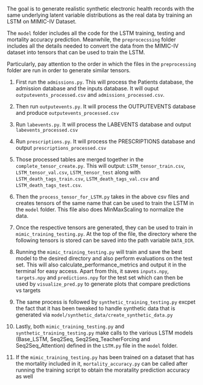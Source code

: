 The goal is to generate realistic synthetic electronic health records with the same underlying 
latent variable distributions as the real data by training an LSTM on MIMIC-IV Dataset.

The `model` folder includes all the code for the LSTM training, testing and mortality accuracy
prediction. Meanwhile, the `preprocecssing` folder includes all the details needed to convert 
the data from the MIMIC-IV dataset into tensors that can be used to train the LSTM.

Particularly, pay attention to the order in which the files in the `preprocessing` folder are run 
in order to generate similar tensors.

1) First run the `admissions.py`. This will process the Patients database, the admission database and the inputs database. It will ouput `outputevents_processed.csv` and `admissions_processed.csv`.

2) Then run `outputevents.py`. It will process the OUTPUTEVENTS database and produce `outputevents_processed.csv`

3) Run `labevents.py`. It will process the LABEVENTS database and output `labevents_processed.csv`

4) Run `prescriptions.py`. It will process the PRESCRIPTIONS database and output `prescriptions_processed.csv`

5) Those processed tables are merged together in the `complete_tensor_create.py`. This will output: 
`LSTM_tensor_train.csv`, `LSTM_tensor_val.csv`, `LSTM_tensor_test` along with 
`LSTM_death_tags_train.csv`, `LSTM_death_tags_val.csv` and `LSTM_death_tags_test.csv`.

6) Then the `process_tensor_for_LSTM.py` takes in the above csv files and creates tensors of the same name that can
be used to train the LSTM in the `model` folder. This file also does MinMaxScaling to normalize the data.

7) Once the respective tensors are generated, they can be used to train in `mimic_training_testing.py`. 
At the top of the file, the directory where the following tensors is stored can be saved into the path variable `DATA_DIR`.

8) Running the `mimic_training_testing.py` will train and save the best model to the desired directory and also perform
evaluations on the test set. This will also calculate_performance_metrics and output it in the terminal for easy access.
Apart from this, it saves `inputs.npy`, `targets.npy` and `predictions.npy` for the test set which can then be used by 
`visualize_pred.py` to generate plots that compare predictions vs targets

9) The same process is followed by `synthetic_training_testing.py` excpet the fact that it has been tweaked to handle 
synthetic data that is generated via `model/synthetic_data/create_synthetic_data.py`

10) Lastly, both `mimic_training_testing.py` and `synthetic_training_testing.py` make calls to the various LSTM models
(Base_LSTM, Seq2Seq, Seq2Seq_TeacherForcing and Seq2Seq_Attention) defined in the `LSTM.py` file in the `model` folder.

11) If the `mimic_training_testing.py` has been trained on a dataset that has the mortality included in it,
`mortality_accuracy.py` can be called after running the training script to obtain the moratality prediction accuracy as well
